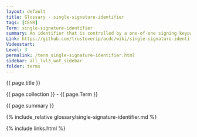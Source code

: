 ```yaml
---
layout: default
title: Glossary - single-signature-identifier
tags: [CESR]
Term: single-signature-identifier
summary: An identifier that is controlled by a one-of-one signing keypair
Link: https://github.com/trustoverip/acdc/wiki/single-signature-identifier
Videostart: 
Level: 3
permalink: /term_single-signature-identifier.html
sidebar: all_lvl3_wot_sidebar
folder: terms
---
```


{{ page.title }}

{{ page.collection }} - {{ page.Term }}

   {{ page.summary }}

{% include_relative glossary/single-signature-identifier.md %}

 {% include links.html %} 
